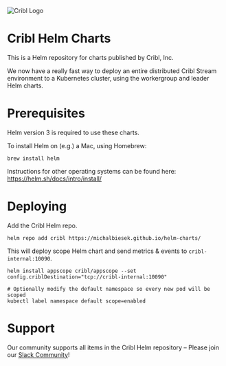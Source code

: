 ![Cribl Logo](images/Cribl_Logo_Color_TM.png)
# Cribl Helm Charts

This is a Helm repository for charts published by Cribl, Inc.
 
We now have a really fast way to deploy an entire distributed Cribl Stream environment to a Kubernetes cluster, using the workergroup and leader Helm charts. 

# Prerequisites

Helm version 3 is required to use these charts.

To install Helm on (e.g.) a Mac, using Homebrew:

```
brew install helm
```

Instructions for other operating systems can be found here: https://helm.sh/docs/intro/install/

# Deploying

Add the Cribl Helm repo.

```
helm repo add cribl https://michalbiesek.github.io/helm-charts/
```


This will deploy scope Helm chart and send metrics & events to `cribl-internal:10090`.

```
helm install appscope cribl/appscope --set config.criblDestination="tcp://cribl-internal:10090"
```

```
# Optionally modify the default namespace so every new pod will be scoped
kubectl label namespace default scope=enabled
```

# Support

Our community supports all items in the Cribl Helm repository – Please join our [Slack Community](https://cribl.io/community/)!
